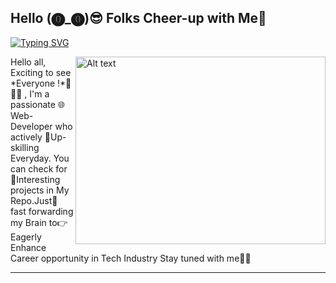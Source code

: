 ##                    Hello (⓿_⓿)😎 Folks Cheer-up with Me👋 

[![Typing SVG](https://readme-typing-svg.demolab.com?font=Fira+Code&pause=1000&random=false&width=435&lines=I'm+a+freelancer;I'm+fullstack+web+developer;I'm+content+writer)](https://git.io/typing-svg)

<img src="https://camo.githubusercontent.com/9c9413b6db95471fc7c9422f6bde544c05958bea9f1eb16ca898dab971199387/68747470733a2f2f63646e2e6472696262626c652e636f6d2f75736572732f313837363738312f73637265656e73686f74732f363136393534322f7765625f6368617261637465722e6769663f7261773d74727565" alt="Alt text" align="right" height="300px" width="400px">


<p>Hello all, Exciting to see *Everyone !*👋🙋‍♂️ , I'm a passionate 🌐 Web-Developer who actively 💪Up-skilling Everyday. You can check for 🤯Interesting projects in My Repo.Just🚀 fast forwarding my Brain to👉 Eagerly Enhance Career opportunity in Tech Industry Stay tuned with me📌📌 </p>

----


